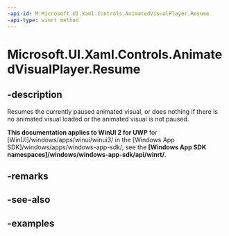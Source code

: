```yaml
---
-api-id: M:Microsoft.UI.Xaml.Controls.AnimatedVisualPlayer.Resume
-api-type: winrt method
---
```


<!-- Method syntax.
public void AnimatedVisualPlayer.Resume()
-->

# Microsoft.UI.Xaml.Controls.AnimatedVisualPlayer.Resume

## -description

Resumes the currently paused animated visual, or does nothing if there is no animated visual loaded or the animated visual is not paused.

**This documentation applies to WinUI 2 for UWP** for [WinUI]/windows/apps/winui/winui3/ in the [Windows App SDK]/windows/apps/windows-app-sdk/, see the **[Windows App SDK namespaces]/windows/windows-app-sdk/api/winrt/**.

## -remarks

## -see-also

## -examples

